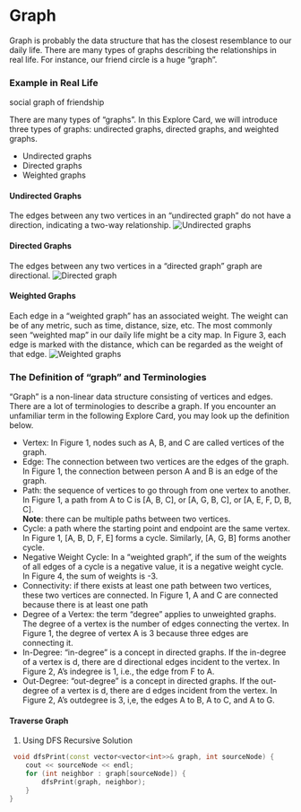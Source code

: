 # Graph


Graph is probably the data structure that has the closest resemblance to our daily life. There are many types of graphs describing the relationships in real life. For instance, our friend circle is a huge “graph”.

### Example in Real Life
social graph of friendship

There are many types of “graphs”. In this Explore Card, we will introduce three types of graphs: undirected graphs, directed graphs, and weighted graphs.

- Undirected graphs
- Directed graphs
- Weighted graphs


#### Undirected Graphs

The edges between any two vertices in an “undirected graph” do not have a direction, indicating a two-way relationship.
![Undirected graphs](/public/Undirectedgraphs.png)


#### Directed Graphs

The edges between any two vertices in a “directed graph” graph are directional.
![Directed graph](/public/Directedgraphs.png)


#### Weighted Graphs

Each edge in a “weighted graph” has an associated weight. The weight can be of any metric, such as time, distance, size, etc. The most commonly seen “weighted map” in our daily life might be a city map. In Figure 3, each edge is marked with the distance, which can be regarded as the weight of that edge.
![Weighted graphs](/public/Weightedgraphs.png)


### The Definition of “graph” and Terminologies

“Graph” is a non-linear data structure consisting of vertices and edges. There are a lot of terminologies to describe a graph. If you encounter an unfamiliar term in the following Explore Card, you may look up the definition below.

- Vertex: In Figure 1, nodes such as A, B, and C are called vertices of the graph.
- Edge: The connection between two vertices are the edges of the graph. In Figure 1, the connection between person A and B is an edge of the graph.
- Path: the sequence of vertices to go through from one vertex to another. In Figure 1, a path from A to C is [A, B, C], or [A, G, B, C], or [A, E, F, D, B, C]. <br/>
  **Note**: there can be multiple paths between two vertices.
- Cycle: a path where the starting point and endpoint are the same vertex. In Figure 1, [A, B, D, F, E] forms a cycle. Similarly, [A, G, B] forms another cycle.
- Negative Weight Cycle: In a “weighted graph”, if the sum of the weights of all edges of a cycle is a negative value, it is a negative weight cycle. In Figure 4, the sum of weights is -3.
- Connectivity: if there exists at least one path between two vertices, these two vertices are connected. In Figure 1, A and C are connected because there is at least one path
- Degree of a Vertex: the term “degree” applies to unweighted graphs. The degree of a vertex is the number of edges connecting the vertex. In Figure 1, the degree of vertex A is 3 because three edges are connecting it.
- In-Degree: “in-degree” is a concept in directed graphs. If the in-degree of a vertex is d, there are d directional edges incident to the vertex. In Figure 2, A’s indegree is 1, i.e., the edge from F to A.
- Out-Degree: “out-degree” is a concept in directed graphs. If the out-degree of a vertex is d, there are d edges incident from the vertex. In Figure 2, A’s outdegree is 3, i,e, the edges A to B, A to C, and A to G.


#### Traverse Graph

1. Using DFS Recursive Solution

```c++
 void dfsPrint(const vector<vector<int>>& graph, int sourceNode) {
    cout << sourceNode << endl;
    for (int neighbor : graph[sourceNode]) {
        dfsPrint(graph, neighbor);
    }
}
```
